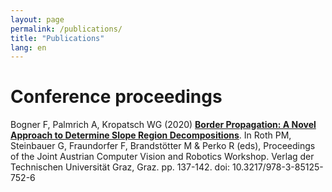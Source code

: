 ```yaml
---
layout: page
permalink: /publications/
title: "Publications"
lang: en
---
```


# Conference proceedings

Bogner F, Palmrich A, Kropatsch WG (2020) [__Border Propagation: A Novel Approach to Determine Slope Region Decompositions__](https://doi.org/10.3217/978-3-85125-752-6). In Roth PM, Steinbauer G, Fraundorfer F, Brandstötter M & Perko R (eds), Proceedings of the Joint Austrian Computer Vision and Robotics Workshop. Verlag der Technischen Universität Graz, Graz. pp. 137-142. doi: 10.3217/978-3-85125-752-6